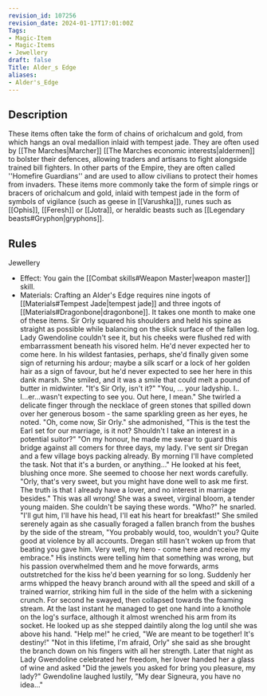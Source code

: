 ```yaml
---
revision_id: 107256
revision_date: 2024-01-17T17:01:00Z
Tags:
- Magic-Item
- Magic-Items
- Jewellery
draft: false
Title: Alder_s Edge
aliases:
- Alder's_Edge
---
```

## Description
These items often take the form of chains of orichalcum and gold, from which hangs an oval medallion inlaid with tempest jade. They are often used by [[The Marches|Marcher]] [[The Marches economic interests|aldermen]] to bolster their defences, allowing traders and artisans to fight alongside trained bill fighters.
In other parts of the Empire, they are often called ''Homefire Guardians'' and are used to allow civilians to protect their homes from invaders. These items more commonly take the form of simple rings or bracers of orichalcum and gold, inlaid with tempest jade in the form of symbols of vigilance (such as geese in [[Varushka]]), runes such as [[Ophis]], [[Feresh]] or [[Jotra]], or heraldic beasts such as [[Legendary beasts#Gryphon|gryphons]].
## Rules
Jewellery
* Effect: You gain the [[Combat skills#Weapon Master|weapon master]] skill.
* Materials: Crafting an Alder's Edge requires nine ingots of [[Materials#Tempest Jade|tempest jade]] and three ingots of [[Materials#Dragonbone|dragonbone]]. It takes one month to make one of these items.
Sir Orly squared his shoulders and held his spine as straight as possible while balancing on the slick surface of the fallen log.  Lady Gwendoline couldn't see it, but his cheeks were flushed red with embarrassment beneath his visored helm.  He'd never expected her to come here.  In his wildest fantasies, perhaps, she'd finally given some sign of returning his ardour; maybe a silk scarf or a lock of her golden hair as a sign of favour, but he'd never expected to see her here in this dank marsh.
She smiled, and it was a smile that could melt a pound of butter in midwinter.  "It's Sir Orly, isn't it?"
"You, ... your ladyship.  I.. I...er...wasn't expecting to see you.  Out here, I mean."
She twirled a delicate finger through the necklace of green stones that spilled down over her generous bosom - the same sparkling green as her eyes, he noted.  "Oh, come now, Sir Orly." she admonished, "This is the test the Earl set for our marriage, is it not?  Shouldn't I take an interest in a potential suitor?"
"On my honour, he made me swear to guard this bridge against all comers for three days, my lady.  I've sent sir Dregan and a few village boys packing already.  By morning I'll have completed the task.  Not that it's a burden, or anything..."  He looked at his feet, blushing once more.
She seemed to choose her next words carefully.  "Orly, that's very sweet, but you might have done well to ask me first.  The truth is that I already have a lover, and no interest in marriage besides."
This was all wrong!  She was a sweet, virginal bloom, a tender young maiden.  She couldn't be saying these words.  "Who?" he snarled.  "I'll gut him, I'll have his head, I'll eat his heart for breakfast!"
She smiled serenely again as she casually foraged a fallen branch from the bushes by the side of the stream, "You probably would, too, wouldn't you?  Quite good at violence by all accounts.  Dregan still hasn't woken up from that beating you gave him.  Very well, my hero - come here and receive my embrace."
His instincts were telling him that something was wrong, but his passion overwhelmed them and he move forwards, arms outstretched for the kiss he'd been yearning for so long.  Suddenly her arms whipped the heavy branch around with all the speed and skill of a trained warrior, striking him full in the side of the helm with a sickening crunch.  For second he swayed, then collapsed towards the foaming stream.  At the last instant he managed to get one hand into a knothole on the log's surface, although it almost wrenched his arm from its socket.  He looked up as she stepped daintily along the log until she was above his hand.
"Help me!" he cried, "We are meant to be together!  It's destiny!"
"Not in this lifetime, I'm afraid, Orly" she said as she brought the branch down on his fingers with all her strength.
Later that night as Lady Gwendoline celebrated her freedom, her lover handed her a glass of wine and asked "Did the jewels you asked for bring you pleasure, my lady?"
Gwendoline laughed lustily, "My dear Signeura, you have no idea..."